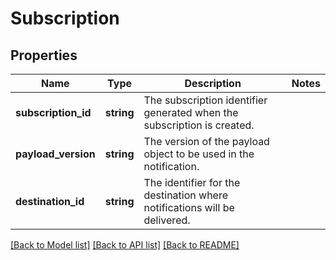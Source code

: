 # Subscription

## Properties

Name | Type | Description | Notes
------------ | ------------- | ------------- | -------------
**subscription_id** | **string** | The subscription identifier generated when the subscription is created. |
**payload_version** | **string** | The version of the payload object to be used in the notification. |
**destination_id** | **string** | The identifier for the destination where notifications will be delivered. |

[[Back to Model list]](../../README.md#documentation-for-models) [[Back to API list]](../../README.md#documentation-for-api-endpoints) [[Back to README]](../../README.md)


